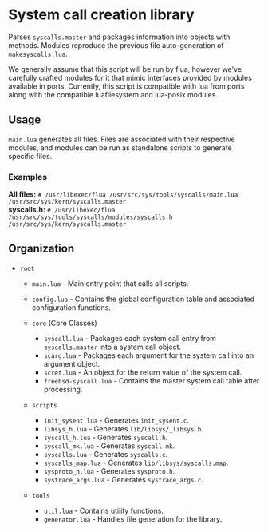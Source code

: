 # System call creation library
Parses `syscalls.master` and packages information into objects with methods.
Modules reproduce the previous file auto-generation of `makesyscalls.lua`.

We generally assume that this script will be run by flua, however we've
carefully crafted modules for it that mimic interfaces provided by modules
available in ports.  Currently, this script is compatible with lua from
ports along with the compatible luafilesystem and lua-posix modules.

## Usage
`main.lua` generates all files.
Files are associated with their respective modules, and modules can be run as
standalone scripts to generate specific files.

### Examples
**All files:**
`# /usr/libexec/flua /usr/src/sys/tools/syscalls/main.lua /usr/src/sys/kern/syscalls.master`
<br>
**syscalls.h:**
`# /usr/libexec/flua /usr/src/sys/tools/syscalls/modules/syscalls.h /usr/src/sys/kern/syscalls.master`

## Organization
* `root`
  * `main.lua` - Main entry point that calls all scripts.
  * `config.lua` - Contains the global configuration table and associated
                   configuration functions.

  * `core` (Core Classes)
    * `syscall.lua` - Packages each system call entry from `syscalls.master`
                      into a system call object.
    * `scarg.lua` - Packages each argument for the system call into an argument
                    object.
    * `scret.lua` - An object for the return value of the system call.
    * `freebsd-syscall.lua` - Contains the master system call table after
                              processing.

  * `scripts`
    * `init_sysent.lua` - Generates `init_sysent.c`.
    * `libsys_h.lua` - Generates `lib/libsys/_libsys.h`.
    * `syscall_h.lua` - Generates `syscall.h`.
    * `syscall_mk.lua` - Generates `syscall.mk`.
    * `syscalls.lua` - Generates `syscalls.c`.
    * `syscalls_map.lua` - Generates `lib/libsys/syscalls.map`.
    * `sysproto_h.lua` - Generates `sysproto.h`.
    * `systrace_args.lua` - Generates `systrace_args.c`.

  * `tools`
    * `util.lua` - Contains utility functions.
    * `generator.lua` - Handles file generation for the library.
